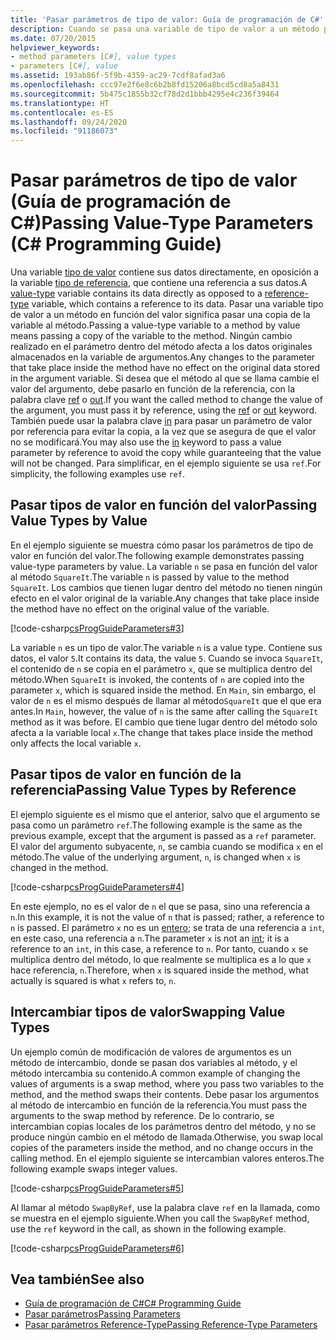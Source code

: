 ```yaml
---
title: 'Pasar parámetros de tipo de valor: Guía de programación de C#'
description: Cuando se pasa una variable de tipo de valor a un método por valor en C#, los cambios no tienen ningún efecto en los datos originales. Para cambiar el valor, pase por referencia.
ms.date: 07/20/2015
helpviewer_keywords:
- method parameters [C#], value types
- parameters [C#], value
ms.assetid: 193ab86f-5f9b-4359-ac29-7cdf8afad3a6
ms.openlocfilehash: ccc97e2f6e8c6b2b8fd15206a8bcd5cd8a5a8431
ms.sourcegitcommit: 5b475c1855b32cf78d2d1bbb4295e4c236f39464
ms.translationtype: HT
ms.contentlocale: es-ES
ms.lasthandoff: 09/24/2020
ms.locfileid: "91186073"
---
```

# <a name="passing-value-type-parameters-c-programming-guide"></a><span data-ttu-id="9d22e-104">Pasar parámetros de tipo de valor (Guía de programación de C#)</span><span class="sxs-lookup"><span data-stu-id="9d22e-104">Passing Value-Type Parameters (C# Programming Guide)</span></span>

<span data-ttu-id="9d22e-105">Una variable [tipo de valor](../../language-reference/builtin-types/value-types.md) contiene sus datos directamente, en oposición a la variable [tipo de referencia](../../language-reference/keywords/reference-types.md), que contiene una referencia a sus datos.</span><span class="sxs-lookup"><span data-stu-id="9d22e-105">A [value-type](../../language-reference/builtin-types/value-types.md) variable contains its data directly as opposed to a [reference-type](../../language-reference/keywords/reference-types.md) variable, which contains a reference to its data.</span></span> <span data-ttu-id="9d22e-106">Pasar una variable tipo de valor a un método en función del valor significa pasar una copia de la variable al método.</span><span class="sxs-lookup"><span data-stu-id="9d22e-106">Passing a value-type variable to a method by value means passing a copy of the variable to the method.</span></span> <span data-ttu-id="9d22e-107">Ningún cambio realizado en el parámetro dentro del método afecta a los datos originales almacenados en la variable de argumentos.</span><span class="sxs-lookup"><span data-stu-id="9d22e-107">Any changes to the parameter that take place inside the method have no effect on the original data stored in the argument variable.</span></span> <span data-ttu-id="9d22e-108">Si desea que el método al que se llama cambie el valor del argumento, debe pasarlo en función de la referencia, con la palabra clave [ref](../../language-reference/keywords/ref.md) o [out](../../language-reference/keywords/out-parameter-modifier.md).</span><span class="sxs-lookup"><span data-stu-id="9d22e-108">If you want the called method to change the value of the argument, you must pass it by reference, using the [ref](../../language-reference/keywords/ref.md) or [out](../../language-reference/keywords/out-parameter-modifier.md) keyword.</span></span> <span data-ttu-id="9d22e-109">También puede usar la palabra clave [in](../../language-reference/keywords/in-parameter-modifier.md) para pasar un parámetro de valor por referencia para evitar la copia, a la vez que se asegura de que el valor no se modificará.</span><span class="sxs-lookup"><span data-stu-id="9d22e-109">You may also use the [in](../../language-reference/keywords/in-parameter-modifier.md) keyword to pass a value parameter by reference to avoid the copy while guaranteeing that the value will not be changed.</span></span> <span data-ttu-id="9d22e-110">Para simplificar, en el ejemplo siguiente se usa `ref`.</span><span class="sxs-lookup"><span data-stu-id="9d22e-110">For simplicity, the following examples use `ref`.</span></span>  
  
## <a name="passing-value-types-by-value"></a><span data-ttu-id="9d22e-111">Pasar tipos de valor en función del valor</span><span class="sxs-lookup"><span data-stu-id="9d22e-111">Passing Value Types by Value</span></span>  

 <span data-ttu-id="9d22e-112">En el ejemplo siguiente se muestra cómo pasar los parámetros de tipo de valor en función del valor.</span><span class="sxs-lookup"><span data-stu-id="9d22e-112">The following example demonstrates passing value-type parameters by value.</span></span> <span data-ttu-id="9d22e-113">La variable `n` se pasa en función del valor al método `SquareIt`.</span><span class="sxs-lookup"><span data-stu-id="9d22e-113">The variable `n` is passed by value to the method `SquareIt`.</span></span> <span data-ttu-id="9d22e-114">Los cambios que tienen lugar dentro del método no tienen ningún efecto en el valor original de la variable.</span><span class="sxs-lookup"><span data-stu-id="9d22e-114">Any changes that take place inside the method have no effect on the original value of the variable.</span></span>  
  
 [!code-csharp[csProgGuideParameters#3](~/samples/snippets/csharp/VS_Snippets_VBCSharp/csProgGuideParameters/CS/Parameters.cs#3)]  
  
 <span data-ttu-id="9d22e-115">La variable `n` es un tipo de valor.</span><span class="sxs-lookup"><span data-stu-id="9d22e-115">The variable `n` is a value type.</span></span> <span data-ttu-id="9d22e-116">Contiene sus datos, el valor `5`.</span><span class="sxs-lookup"><span data-stu-id="9d22e-116">It contains its data, the value `5`.</span></span> <span data-ttu-id="9d22e-117">Cuando se invoca `SquareIt`, el contenido de `n` se copia en el parámetro `x`, que se multiplica dentro del método.</span><span class="sxs-lookup"><span data-stu-id="9d22e-117">When `SquareIt` is invoked, the contents of `n` are copied into the parameter `x`, which is squared inside the method.</span></span> <span data-ttu-id="9d22e-118">En `Main`, sin embargo, el valor de `n` es el mismo después de llamar al método`SquareIt` que el que era antes.</span><span class="sxs-lookup"><span data-stu-id="9d22e-118">In `Main`, however, the value of `n` is the same after calling the `SquareIt` method as it was before.</span></span> <span data-ttu-id="9d22e-119">El cambio que tiene lugar dentro del método solo afecta a la variable local `x`.</span><span class="sxs-lookup"><span data-stu-id="9d22e-119">The change that takes place inside the method only affects the local variable `x`.</span></span>  
  
## <a name="passing-value-types-by-reference"></a><span data-ttu-id="9d22e-120">Pasar tipos de valor en función de la referencia</span><span class="sxs-lookup"><span data-stu-id="9d22e-120">Passing Value Types by Reference</span></span>  

 <span data-ttu-id="9d22e-121">El ejemplo siguiente es el mismo que el anterior, salvo que el argumento se pasa como un parámetro `ref`.</span><span class="sxs-lookup"><span data-stu-id="9d22e-121">The following example is the same as the previous example, except that the argument is passed as a `ref` parameter.</span></span> <span data-ttu-id="9d22e-122">El valor del argumento subyacente, `n`, se cambia cuando se modifica `x` en el método.</span><span class="sxs-lookup"><span data-stu-id="9d22e-122">The value of the underlying argument, `n`, is changed when `x` is changed in the method.</span></span>  
  
 [!code-csharp[csProgGuideParameters#4](~/samples/snippets/csharp/VS_Snippets_VBCSharp/csProgGuideParameters/CS/Parameters.cs#4)]  
  
 <span data-ttu-id="9d22e-123">En este ejemplo, no es el valor de `n` el que se pasa, sino una referencia a `n`.</span><span class="sxs-lookup"><span data-stu-id="9d22e-123">In this example, it is not the value of `n` that is passed; rather, a reference to `n` is passed.</span></span> <span data-ttu-id="9d22e-124">El parámetro `x` no es un [entero](../../language-reference/builtin-types/integral-numeric-types.md); se trata de una referencia a `int`, en este caso, una referencia a `n`.</span><span class="sxs-lookup"><span data-stu-id="9d22e-124">The parameter `x` is not an [int](../../language-reference/builtin-types/integral-numeric-types.md); it is a reference to an `int`, in this case, a reference to `n`.</span></span> <span data-ttu-id="9d22e-125">Por tanto, cuando `x` se multiplica dentro del método, lo que realmente se multiplica es a lo que `x` hace referencia, `n`.</span><span class="sxs-lookup"><span data-stu-id="9d22e-125">Therefore, when `x` is squared inside the method, what actually is squared is what `x` refers to, `n`.</span></span>  
  
## <a name="swapping-value-types"></a><span data-ttu-id="9d22e-126">Intercambiar tipos de valor</span><span class="sxs-lookup"><span data-stu-id="9d22e-126">Swapping Value Types</span></span>  

 <span data-ttu-id="9d22e-127">Un ejemplo común de modificación de valores de argumentos es un método de intercambio, donde se pasan dos variables al método, y el método intercambia su contenido.</span><span class="sxs-lookup"><span data-stu-id="9d22e-127">A common example of changing the values of arguments is a swap method, where you pass two variables to the method, and the method swaps their contents.</span></span> <span data-ttu-id="9d22e-128">Debe pasar los argumentos al método de intercambio en función de la referencia.</span><span class="sxs-lookup"><span data-stu-id="9d22e-128">You must pass the arguments to the swap method by reference.</span></span> <span data-ttu-id="9d22e-129">De lo contrario, se intercambian copias locales de los parámetros dentro del método, y no se produce ningún cambio en el método de llamada.</span><span class="sxs-lookup"><span data-stu-id="9d22e-129">Otherwise, you swap local copies of the parameters inside the method, and no change occurs in the calling method.</span></span> <span data-ttu-id="9d22e-130">En el ejemplo siguiente se intercambian valores enteros.</span><span class="sxs-lookup"><span data-stu-id="9d22e-130">The following example swaps integer values.</span></span>  
  
 [!code-csharp[csProgGuideParameters#5](~/samples/snippets/csharp/VS_Snippets_VBCSharp/csProgGuideParameters/CS/Parameters.cs#5)]  
  
 <span data-ttu-id="9d22e-131">Al llamar al método `SwapByRef`, use la palabra clave `ref` en la llamada, como se muestra en el ejemplo siguiente.</span><span class="sxs-lookup"><span data-stu-id="9d22e-131">When you call the `SwapByRef` method, use the `ref` keyword in the call, as shown in the following example.</span></span>  
  
 [!code-csharp[csProgGuideParameters#6](~/samples/snippets/csharp/VS_Snippets_VBCSharp/csProgGuideParameters/CS/Parameters.cs#6)]  
  
## <a name="see-also"></a><span data-ttu-id="9d22e-132">Vea también</span><span class="sxs-lookup"><span data-stu-id="9d22e-132">See also</span></span>

- [<span data-ttu-id="9d22e-133">Guía de programación de C#</span><span class="sxs-lookup"><span data-stu-id="9d22e-133">C# Programming Guide</span></span>](../index.md)
- [<span data-ttu-id="9d22e-134">Pasar parámetros</span><span class="sxs-lookup"><span data-stu-id="9d22e-134">Passing Parameters</span></span>](./passing-parameters.md)
- [<span data-ttu-id="9d22e-135">Pasar parámetros Reference-Type</span><span class="sxs-lookup"><span data-stu-id="9d22e-135">Passing Reference-Type Parameters</span></span>](./passing-reference-type-parameters.md)
